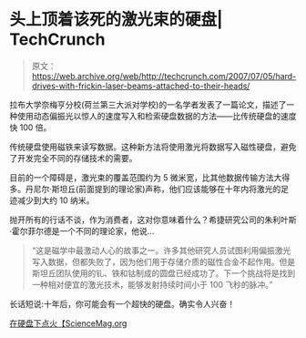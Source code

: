 # 头上顶着该死的激光束的硬盘| TechCrunch

> 原文：<https://web.archive.org/web/http://techcrunch.com/2007/07/05/hard-drives-with-frickin-laser-beams-attached-to-their-heads/>

拉布大学奈梅亨分校(荷兰第三大派对学校)的一名学者发表了一篇论文，描述了一种使用动态偏振光以惊人的速度写入和检索硬盘数据的方法——比传统硬盘的速度快 100 倍。

传统硬盘使用磁铁来读写数据。这种新方法将使用激光将数据写入磁性硬盘，避免了开发完全不同的存储技术的需要。

目前的一个障碍是，激光束的覆盖范围约为 5 微米宽，比其他数据传输方法大得多。丹尼尔·斯坦丘(前面提到的理论家)声称，他们应该能够在十年内将激光的足迹减少到大约 10 纳米。

抛开所有的行话不谈，作为消费者，这对你意味着什么？希捷研究公司的朱利叶斯·霍尔菲尔德是一个不同的理论家，他说…

> “这是磁学中最激动人心的故事之一。许多其他研究人员试图利用偏振激光写入数据，但都失败了，因为他们用于存储介质的磁性合金不起作用。但是斯坦丘团队使用的钆、铁和钴制成的圆盘已经成功了。下一个挑战将是找到一种相对便宜的激光技术，能够发射持续时间小于 100 飞秒的脉冲。”

长话短说:十年后，你可能会有一个超快的硬盘。确实令人兴奋！

[在硬盘下点火【ScienceMag.org ](https://web.archive.org/web/20140903191240/http://sciencenow.sciencemag.org/cgi/content/full/2007/628/3)